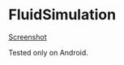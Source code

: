 # FluidSimulation

[Screenshot](https://www.instagram.com/p/BF69tEMR1oZ/?taken-by=zuniga.jonathan)

Tested only on Android.
